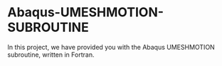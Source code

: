 # Abaqus-UMESHMOTION-SUBROUTINE
In this project, we have provided you with the Abaqus UMESHMOTION subroutine, written in Fortran.
